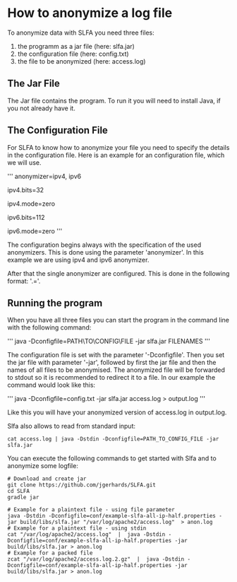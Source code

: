 # How to anonymize a log file

To anonymize data with SLFA you need three files:
1. the programm as a jar file (here: slfa.jar)
2. the configuration file (here: config.txt)
3. the file to be anonymized (here: access.log)

## The Jar File

The Jar file contains the program. To run it you will need to install Java, if you not already have it.

## The Configuration File

For SLFA to know how to anonymize your file you need to specify the details in the configuration file. Here is an example for an configuration file, which we will use.

'''
anonymizer=ipv4, ipv6

ipv4.bits=32

ipv4.mode=zero

ipv6.bits=112

ipv6.mode=zero
'''

The configuration begins always with the specification of the used anonymizers. This is done using the parameter 'anonymizer'. In this example we are using ipv4 and ipv6 anonymizer.

After that the single anonymizer are configured. This is done in the following format: '<anonymizerName>.<parameterName>=<value>'.

## Running the program

When you have all three files you can start the program in the command line with the following command:

'''
java -Dconfigfile=PATH\TO\CONFIG\FILE -jar slfa.jar FILENAMES
'''

The configuration file is set with the parameter '-Dconfigfile'. Then you set the jar file with parameter '-jar', followed by first the jar file and then the names of all files to be anonymised.
The anonymized file will be forwarded to stdout so it is recommended to redirect it to a file.
In our example the command would look like this:

'''
java -Dconfigfile=config.txt -jar slfa.jar access.log > output.log
'''

Like this you will have your anonymized version of access.log in output.log.

Slfa also allows to read from standard input:
```
cat access.log | java -Dstdin -Dconfigfile=PATH_TO_CONFIG_FILE -jar slfa.jar
```

You can execute the following commands to get started with Slfa and to anonymize some logfile:
```
# Download and create jar
git clone https://github.com/jgerhards/SLFA.git
cd SLFA
gradle jar

# Example for a plaintext file - using file parameter
java -Dstdin -Dconfigfile=conf/example-slfa-all-ip-half.properties -jar build/libs/slfa.jar "/var/log/apache2/access.log"  > anon.log
# Example for a plaintext file - using stdin
cat "/var/log/apache2/access.log"  |  java -Dstdin -Dconfigfile=conf/example-slfa-all-ip-half.properties -jar build/libs/slfa.jar > anon.log
# Example for a packed file
zcat "/var/log/apache2/access.log.2.gz"  |  java -Dstdin -Dconfigfile=conf/example-slfa-all-ip-half.properties -jar build/libs/slfa.jar > anon.log
```
